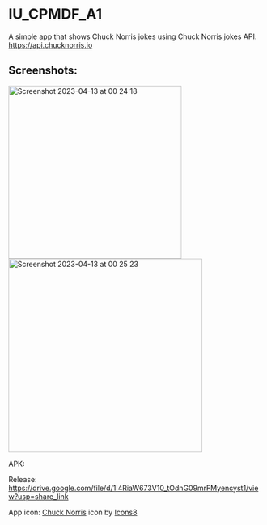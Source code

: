 # IU_CPMDF_A1

A simple app that shows Chuck Norris jokes using Chuck Norris jokes API: https://api.chucknorris.io

## Screenshots:

<img width="342" alt="Screenshot 2023-04-13 at 00 24 18" src="https://user-images.githubusercontent.com/27851965/231588380-a1f43c6d-f593-4ba1-b408-d4c2c74313a9.png">

<img width="383" alt="Screenshot 2023-04-13 at 00 25 23" src="https://user-images.githubusercontent.com/27851965/231588647-20c9da67-b9ed-4419-956f-42a3921d171d.png">

APK: 

Release: https://drive.google.com/file/d/1I4RiaW673V10_tOdnG09mrFMyencyst1/view?usp=share_link

App icon: <a target="_blank" href="https://icons8.com/icon/B66tBXIKOwR9/chuck-norris">Chuck Norris</a> icon by <a target="_blank" href="https://icons8.com">Icons8</a>
